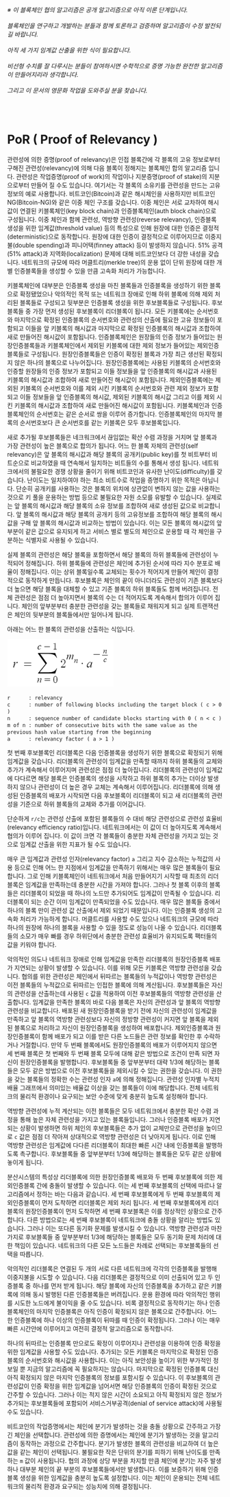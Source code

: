 ###### ※ 이 블록체인 협의 알고리즘은 공개 알고리즘으로 아직 이론 단계입니다.<br/><br/>블록체인을 연구하고 개발하는 분들과 함께 토론하고 검증하며 알고리즘이 수정 발전되길 바랍니다.<br/><br/>아직 세 가지 임계값 산출을 위한 식이 필요합니다.<br/><br/>비선형 수치를 잘 다루시는 분들이 참여하시면 수학적으로 증명 가능한 완전한 알고리즘이 만들어지리라 생각합니다.<br/><br/>그리고 이 문서의 영문화 작업을 도와주실 분을 찾습니다.

<br/>

# PoR ( Proof of Relevancy )

관련성에 의한 증명(proof of relevancy)은 인접 블록간에 각 블록의 고유 정보로부터 구해진 관련성(relevancy)에 의해 다음 블록이 정해지는 블록체인 합의 알고리즘 입니다.
관련성은 작업증명(proof of work)의 작업이나 지분증명(proof of stake)의 지분으로부터 만들어 질 수도 있습니다.
여기서는 각 블록의 소유키를 관련성을 만드는 고유 정보의 예로 사용합니다.
비트코인(Bitcoin)과 같은 해시체인을 사용하지만 비트코인NG(Bitcoin-NG)와 같은 이중 체인 구조를 갖습니다.
이중 체인은 서로 교차하여 해시값이 연결된 키블록체인(key block chain)과 인증블록체인(auth block chain)으로 구성됩니다.
이중 체인과 함께 관련성, 역방향 관련성(reverse relevancy), 인증블록 생성을 위한 임계값(threshold value) 등의 특성으로 인해 원장에 대한 인증은 결정적(deterministic)으로 동작합니다.
원장에 대한 인증이 결정적으로 이루어지므로 이중지불(double spending)과 피니어택(finney attack) 등이 발생하지 않습니다.
51% 공격(51% attack)과 지역화(localization) 문제에 대해 비트코인보다 더 강한 내성을 갖습니다.
네트워크의 규모에 따라 머클트리(merkle tree)의 운용 없이 단위 원장에 대한 개별 인증블록들을 생성할 수 있을 만큼 고속화 처리가 가능합니다.



키블록체인에 대부분은 인증블록 생성을 마친 블록들과 인증블록을 생성하기 위한 블록으로 확정됐었으나 악의적인 목적 또는 네트워크 장애로 인해 하위 블록에 의해 제외 처리된 블록들로 구성되고 뒷부분은 인증블록 생성을 위한 후보블록들로 구성됩니다.
후보블록들 중 가장 먼저 생성된 후보블록이 리더블록이 됩니다.
모든 키블록에는 순서번호와 마지막으로 확정된 인증블록의 순서번호와 관련성의 산출에 필요한 고유 정보들이 포함되고 이들을 앞 키블록의 해시값과 마지막으로 확정된 인증블록의 해시값과 조합하여 새로 만들어진 해시값이 포함됩니다.
인증블록체인은 원장들의 인증 정보가 들어있는 원장인증블록들과 키블록체인에서 제외된 키블록에 대한 제외 정보가 들어있는 제외인증블록들로 구성됩니다.
원장인증블록들은 인증이 확정된 블록과 가장 최근 생선된 확정되지 않은 하나의 블록으로 나누어집니다.
원장인증블록에는 사용된 키블록의 순서번호와 인증할 원장들의 인증 정보가 포함되고 이들 정보들을 앞 인증블록의 해시값과 사용된 키블록의 해시값과 조합하여 새로 만들어진 해시값이 포함됩니다.
제외인증블록에는 제외된 키블록의 순서번호와 이를 제외 시킨 키블록의 순서번호와 관련 제외 정보가 포함되고 이들 정보들을 앞 인증블록의 해시값, 제외된 키블록의 해시값 그리고 이를 제외 시킨 키블록의 해시값과 조합하여 새로 만들어진 해시값이 포함됩니다.
키블록체인과 인증블록체인의 순서번호는 같은 순서로 쌍을 이루어 증가합니다.
인증블록체인의 마지막 블록의 순서번호보다 큰 순서번호를 같는 키블록은 모두 후보블록입니다.



새로 추가될 후보블록들은 네크워크에서 끊임없는 확산 수렴 과정을 거치며 앞 블록과 가장 관련성이 높은 블록으로 합의가 됩니다.
어느 한 블록 자체의 관련성(self relevancy)은 앞 블록의 해시값과 해당 블록의 공개키(public key)를 첫 비트부터 비트순으로 비교하였을 때 연속해서 일치하는 비트들의 수를 통해서 생성 됩니다.
네트워크에서의 불필요한 경쟁 상황을 줄이기 위해 비트코인과 유사한 난이도(difficulty)를 갖습니다.
난이도는 일치하여야 하는 최소 비트수로 작업을 증명하기 위한 목적은 아닙니다.
단순히 공개키를 사용하는 것은 블록의 위치에 상관없이 변하지 않는 값을 사용하는 것으로 키 풀을 운용하는 방법 등으로 불필요한 자원 소모를 유발할 수 있습니다.
실제로는 앞 블록의 해시값과 해당 블록의 소유 정보를 조합하여 새로 생성된 값으로 비교합니다.
앞 블록의 해시값과 해당 블록의 공개키 등의 고유정보를 조합하여 해당 블록의 해시값을 구해 앞 블록의 해시값과 비교하는 방법이 있습니다.
이는 모든 블록의 해시값의 앞 부분이 같은 값으로 유지되게 하고 서비스 별로 별도의 체인으로 운용할 때 각 체인을 구분하는 식별자로 사용될 수 있습니다.



실제 블록의 관련성은 해당 블록을 포함하면서 해당 블록의 하위 블록들에 관련성이 누적되어 정해집니다.
하위 블록들에 관련성은 체인에 추가된 순서에 따라 지수 분포로 배율이 정해집니다.
이는 상위 블록일수록 교체되는 횟수가 적어지게 만들어 체인이 결정적으로 동작하게 만듭니다.
후보블록은 체인의 끝이 아니더라도 관련성이 기존 블록보다 더 높으면 해당 블록을 대체할 수 있고 기존 블록의 하위 블록들도 함께 버려집니다.
전체 관련성은 점점 더 높아지면서 블록의 수는 더 적어지도록 계속해서 합의가 이루어 집니다.
체인의 앞부분부터 충분한 관련성을 갖는 블록들로 채워지게 되고 실제 트랜잭션은 체인의 뒷부분의 블록들에서만 일어나게 됩니다.



아래는 어느 한 블록의 관련성을 산출하는 식입니다.

![relevancyFormula](relevancyFormula.png?raw=true "relevancyFormula")
```
r      : relevancy
c      : number of following blocks including the target block ( c > 0 )
n      : sequence number of candidate blocks starting with 0 ( n < c )
m of n : number of consecutive bits with the same value as the previous hash value starting from the beginning
a      : relevancy factor ( a > 1 )
```



첫 번째 후보블록인 리더블록은 다음 인증블록을 생성하기 위한 블록으로 확정되기 위해 임계값을 갖습니다.
리더블록의 관련성이 임계값을 만족할 때까지 하위 블록들의 교체와 추가가 계속해서 이루어지며 관련성은 점점 더 높아집니다.
리더블록의 관련성이 임계값에 다다르면 해당 블록은 인증블록의 생성을 시작하고 하위 블록의 추가는 더이상 발생하지 않으나 관련성이 더 높은 경우 교체는 계속해서 이루어집니다.
리더블록에 의해 생성된 인증블록의 배포가 시작되면 다음 후보블록이 리더블록이 되고 새 리더블록의 관련성을 기준으로 하위 블록들의 교체와 추가를 이어갑니다.



단순하게 `r/c`는 관련성 산출에 포함된 블록들의 수 대비 해당 관련성으로 관련성 효율비(relevancy efficiency ratio)입니다.
네트워크에서는 이 값이 더 높아지도록 계속해서 협의가 이루어 집니다.
이 값이 크면 각 블록들이 충분한 자체 관련성을 가지고 있는 것으로 임계값 산출을 위한 지표가 될 수도 있습니다.



매우 큰 임계값과 관련성 인자(relevancy factor) `a` 그리고 지수 감소하는 누적값의 사용 등으로 인해 어느 한 지점에서 임계값을 만족하기 위해서는 매우 많은 블록들이 필요합니다.
그로 인해 키블록체인이 네트워크에서 처음 만들어지기 시작할 때 최초의 리더블록은 임계값을 만족하는데 충분한 시간을 가져야 합니다.
그러나 첫 블록 이후의 블록들은 리더블록이 되었을 때 하나의 노드만 추가되어도 임계값이 만족될 수 있습니다.
리더블록이 되는 순간 이미 임계값이 만족되었을 수도 있습니다.
매우 많은 블록들 중에서 하나의 블록 만이 관련성 값 산출에서 제외 되었기 때문입니다.
이는 인증블록 생성의 고속화 처리가 가능하게 합니다.
머클트리를 사용할 수도 있으나 네트워크의 규모에 따라 하나의 원장에 하나의 블록을 사용할 수 있을 정도로 성능이 나올 수 있습니다.
리더블록들의 소모가 매우 빠를 경우 하위단에서 충분한 관련성 효율비가 유지되도록 팩터들의 값을 키워야 합니다.



악의적인 의도나 네트워크 장애로 인해 임계값을 만족한 리더블록의 원장인증블록 배포가 지연되는 상황이 발생할 수 있습니다.
이를 위해 모든 키블록은 역방향 관련성을 갖습니다.
협의를 위한 관련성은 체인에서 뒤따르는 블록들의 누적값이나 역방향 관련성은 이전 블록들의 누적값으로 뒤따르는 인접한 블록에 의해 계산됩니다.
후보블록들은 자신의 관련성을 산출하는데 사용된 `c` 값을 적용하여 이전 후보블록들의 역방향 관련성을 산출합니다.
임계값을 만족한 블록의 바로 다음 블록은 자신의 관련성과 앞 블록의 역방향 관련성을 비교합니다.
배포된 새 원장인증블록을 받기 전에 자신의 관련성이 임계값을 만족하고 앞 블록의 역방향 관련성보다 자신의 정방향 관련성이 커지면 앞 블록을 제외된 블록으로 처리하고 자신이 원장인증블록을 생성하여 배포합니다.
제외인증블록과 원장인증블록이 함께 배포가 되고 이를 받은 다른 노드들은 관련 정보를 확인한 후 수락하거나 거절합니다.
만약 두 번째 블록에서도 원장인증블록의 배포가 이루어지지 않으면 세 번째 블록은 첫 번째와 두 번째 블록 모두에 대해 같은 방법으로 조건이 만족 되면 자신이 원장인증블록을 발행합니다.
후보블록들 중 앞부분부터 대략 1/3에 해당하는 블록들은 모두 같은 방법으로 이전 후보블록들을 제외시킬 수 있는 권한을 갖습니다.
이 권한을 갖는 블록들의 정확한 수는 관련성 인자 `a`에 의해 정해집니다.
관련성 인자별 누적치 배율 그래프에서 의미있는 배율값 이상을 갖는 블록들이 이에 해당합니다.
전체 네트워크의 물리적 환경이나 요구되는 보안 수준에 맞게 충분히 높도록 설정해야 합니다.



역방향 관련성에 누적 계산되는 이전 블록들은 모두 네트워크에서 충분한 확산 수렴 과정을 통해 높은 자체 관련성을 가지고 있는 블록들입니다.
그러나 인증블록 배포가 지연되는 상황이 발생하면 하위 체인의 후보블록들은 추가 없이 교체만으로 관련성을 높이므로 `c` 값은 점점 더 작아져 상대적으로 역방향 관련성은 더 낮아지게 됩니다.
이로 인해 역방향 관련성은 임계값에 다다른 리더블록이 최대한 빠른 시간 내에 인증블록을 발행하도록 촉구합니다.
후보블록들 중 앞부분부터 1/3에 해당하는 블록들은 모두 같은 상황에 놓이게 됩니다.



분산시스템의 특성상 리더블록에 의한 원장인증블록 배포와 두 번째 후보블록에 의한 제외인증블록 간에 충돌이 발생할 수 있습니다.
이는 세 번째 후보블록의 선택에 따르나 알고리즘에서 정하는 바는 다음과 같습니다.
세 번째 후보블록에게 두 번째 후보블록의 제외인증블록이 먼저 도착하면 리더블록은 제외 처리 됩니다.
세 번째 후보블록에게 리더블록의 원장인증블록이 먼저 도착하면 세 번째 후보블록은 이를 정상적인 상황으로 간주합니다.
다른 방법으로는 세 번째 후보블록이 네트워크에 충돌 상황을 알리는 방법도 있습니다.
그러나 이는 또다른 동기화 문제를 발생시킬 수 있습니다.
역방향 관련성과 마찬가지로 후보블록들 중 앞부분부터 1/3에 해당하는 블록들은 모두 동기화 문제 처리에 대한 책임이 있습니다.
네트워크의 다른 모든 노드들은 차례로 선택되는 후보블록들의 선택을 따릅니다.



악의적인 리더블록은 연결된 두 개의 서로 다른 네트워크에 각각의 인증블록을 발행해 이중지불을 시도할 수 있습니다.
다음 리더블록은 결정적으로 이미 선출되어 있고 두 인증블록 중 하나를 먼저 받게 됩니다.
해당 블록에 자신의 인증블록을 추가하고 같은 키블록에 의해 동시 발행된 다른 인증블록들은 버려집니다.
운용 환경에 따라 악의적인 행위를 시도한 노드에게 불이익을 줄 수도 있습니다.
비록 결정적으로 동작하기는 하나 인증블록체인의 마지막 인증블록은 아직 인증이 확정되지 않은 블록으로 간주합니다.
어느 한 인증블록에 하나 이상의 인증블록이 뒤따를 때 인증이 확정됩니다.
그러나 이는 매우 빠른 시간안에 이루어지고 여전히 결정적 알고리즘으로 동작합니다.



하나의 뒤따르는 인증블록 만으로도 확정이 이루어지나 관련성을 이용하여 인증 확정을 위한 임계값을 사용할 수도 있습니다.
추가되는 모든 키블록은 마지막으로 확정된 인증블록의 순서번호와 해시값을 사용합니다.
이는 아직 보안성을 높이기 위한 부가적인 정보일 뿐 지금의 알고리즘에 꼭 필요하지는 않습니다.
마지막으로 확정된 인증블록 대신 아직 확정되지 않은 마지막 인증블록의 정보를 포함시킬 수 있습니다.
이 후보블록의 관련성값이 인증 확정을 위한 임계값을 넘어서면 해당 인증블록의 인증이 확정된 것으로 간주할 수 있습니다.
그러나 이는 적지 않은 시간이 소요되고 아직 확정되지 않은 정보가 추가되는 후보블록들에 포함되어 서비스거부공격(denial of service attack)에 사용될 수도 있습니다.



비트코인의 작업증명에서는 체인에 분기가 발생하는 것을 충돌 상황으로 간주하고 가장 긴 체인을 선택합니다.
관련성에 의한 증명에서는 체인에 분기가 발생하는 것을 알고리즘이 동작하는 과정으로 간주합니다.
분기가 발생한 블록의 관련성을 비교하여 더 높은 값을 같는 체인이 선택됩니다.
불필요한 작은 단위의 분기를 피하기 위해 난이도를 만족하는 `m` 값이 사용됩니다.
협의 과정에 상당 부분을 차지할 만큼 체인에 분기는 자주 발생하나 대부분 체인의 끝 부분의 후보블록들에서만 발생합니다.
이를 보증하기 위해 인증블록 생성을 위한 임계값을 충분히 높도록 설정합니다.
이는 체인이 운용되는 전체 네트워크의 물리적 환경과 요구되는 성능치에 의해 결정됩니다.













